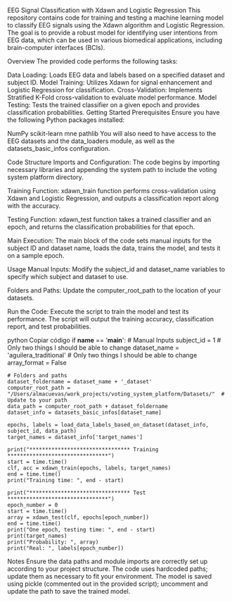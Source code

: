 EEG Signal Classification with Xdawn and Logistic Regression
This repository contains code for training and testing a machine learning model to classify EEG signals using the Xdawn algorithm and Logistic Regression. The goal is to provide a robust model for identifying user intentions from EEG data, which can be used in various biomedical applications, including brain-computer interfaces (BCIs).

Overview
The provided code performs the following tasks:

Data Loading: Loads EEG data and labels based on a specified dataset and subject ID.
Model Training: Utilizes Xdawn for signal enhancement and Logistic Regression for classification.
Cross-Validation: Implements Stratified K-Fold cross-validation to evaluate model performance.
Model Testing: Tests the trained classifier on a given epoch and provides classification probabilities.
Getting Started
Prerequisites
Ensure you have the following Python packages installed:

NumPy
scikit-learn
mne
pathlib
You will also need to have access to the EEG datasets and the data_loaders module, as well as the datasets_basic_infos configuration.

Code Structure
Imports and Configuration:
The code begins by importing necessary libraries and appending the system path to include the voting system platform directory.

Training Function:
xdawn_train function performs cross-validation using Xdawn and Logistic Regression, and outputs a classification report along with the accuracy.

Testing Function:
xdawn_test function takes a trained classifier and an epoch, and returns the classification probabilities for that epoch.

Main Execution:
The main block of the code sets manual inputs for the subject ID and dataset name, loads the data, trains the model, and tests it on a sample epoch.

Usage
Manual Inputs:
Modify the subject_id and dataset_name variables to specify which subject and dataset to use.

Folders and Paths:
Update the computer_root_path to the location of your datasets.

Run the Code:
Execute the script to train the model and test its performance. The script will output the training accuracy, classification report, and test probabilities.

python
Copiar código
if __name__ == '__main__':
    # Manual Inputs
    subject_id = 1  # Only two things I should be able to change
    dataset_name = 'aguilera_traditional'  # Only two things I should be able to change
    array_format = False

    # Folders and paths
    dataset_foldername = dataset_name + '_dataset'
    computer_root_path = "/Users/almacuevas/work_projects/voting_system_platform/Datasets/"  # Update to your path
    data_path = computer_root_path + dataset_foldername
    dataset_info = datasets_basic_infos[dataset_name]

    epochs, labels = load_data_labels_based_on_dataset(dataset_info, subject_id, data_path)
    target_names = dataset_info['target_names']

    print("******************************** Training ********************************")
    start = time.time()
    clf, acc = xdawn_train(epochs, labels, target_names)
    end = time.time()
    print("Training time: ", end - start)

    print("******************************** Test ********************************")
    epoch_number = 0
    start = time.time()
    array = xdawn_test(clf, epochs[epoch_number])
    end = time.time()
    print("One epoch, testing time: ", end - start)
    print(target_names)
    print("Probability: ", array)
    print("Real: ", labels[epoch_number])
Notes
Ensure the data paths and module imports are correctly set up according to your project structure.
The code uses hardcoded paths; update them as necessary to fit your environment.
The model is saved using pickle (commented out in the provided script); uncomment and update the path to save the trained model.
